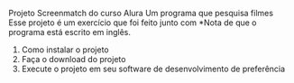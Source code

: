 Projeto Screenmatch do curso Alura
Um programa que pesquisa filmes 
Esse projeto é um exercício que foi feito junto com 
*Nota de que o programa está escrito em inglês.

1. Como instalar o projeto
2. Faça o download do projeto
3. Execute o projeto em seu software de desenvolvimento de preferência
